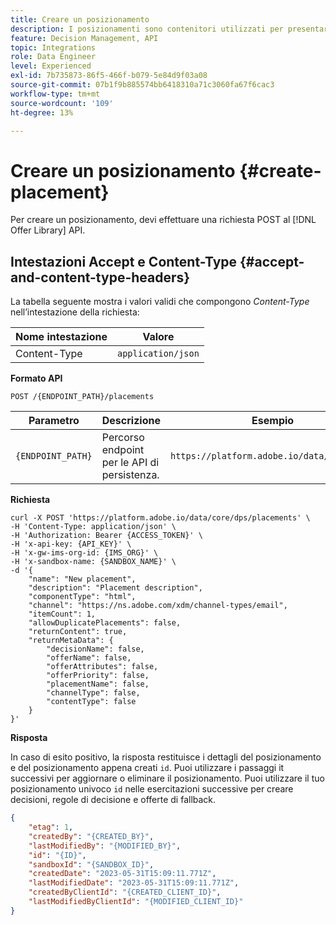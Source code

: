 ```yaml
---
title: Creare un posizionamento
description: I posizionamenti sono contenitori utilizzati per presentare le offerte.
feature: Decision Management, API
topic: Integrations
role: Data Engineer
level: Experienced
exl-id: 7b735873-86f5-466f-b079-5e84d9f03a08
source-git-commit: 07b1f9b885574bb6418310a71c3060fa67f6cac3
workflow-type: tm+mt
source-wordcount: '109'
ht-degree: 13%

---
```


# Creare un posizionamento {#create-placement}

Per creare un posizionamento, devi effettuare una richiesta POST al [!DNL Offer Library] API.

## Intestazioni Accept e Content-Type {#accept-and-content-type-headers}

La tabella seguente mostra i valori validi che compongono *Content-Type* nell’intestazione della richiesta:

| Nome intestazione | Valore |
| ----------- | ----- |
| Content-Type | `application/json` |

**Formato API**

```http
POST /{ENDPOINT_PATH}/placements
```

| Parametro | Descrizione | Esempio |
| --------- | ----------- | ------- |
| `{ENDPOINT_PATH}` | Percorso endpoint per le API di persistenza. | `https://platform.adobe.io/data/core/dps/` |

**Richiesta**

```shell
curl -X POST 'https://platform.adobe.io/data/core/dps/placements' \
-H 'Content-Type: application/json' \
-H 'Authorization: Bearer {ACCESS_TOKEN}' \
-H 'x-api-key: {API_KEY}' \
-H 'x-gw-ims-org-id: {IMS_ORG}' \
-H 'x-sandbox-name: {SANDBOX_NAME}' \
-d '{
    "name": "New placement",
    "description": "Placement description",
    "componentType": "html",
    "channel": "https://ns.adobe.com/xdm/channel-types/email",
    "itemCount": 1,
    "allowDuplicatePlacements": false,
    "returnContent": true,
    "returnMetaData": {
        "decisionName": false,
        "offerName": false,
        "offerAttributes": false,
        "offerPriority": false,
        "placementName": false,
        "channelType": false,
        "contentType": false
    }
}'
```

**Risposta**

In caso di esito positivo, la risposta restituisce i dettagli del posizionamento e del posizionamento appena creati `id`. Puoi utilizzare i passaggi it successivi per aggiornare o eliminare il posizionamento. Puoi utilizzare il tuo posizionamento univoco `id` nelle esercitazioni successive per creare decisioni, regole di decisione e offerte di fallback.

```json
{
    "etag": 1,
    "createdBy": "{CREATED_BY}",
    "lastModifiedBy": "{MODIFIED_BY}",
    "id": "{ID}",
    "sandboxId": "{SANDBOX_ID}",
    "createdDate": "2023-05-31T15:09:11.771Z",
    "lastModifiedDate": "2023-05-31T15:09:11.771Z",
    "createdByClientId": "{CREATED_CLIENT_ID}",
    "lastModifiedByClientId": "{MODIFIED_CLIENT_ID}"
}
```

